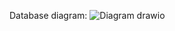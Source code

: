 Database diagram:
![Diagram drawio](https://github.com/user-attachments/assets/e4a3c583-bfd4-45d7-9197-e0bcaf8f0776)
